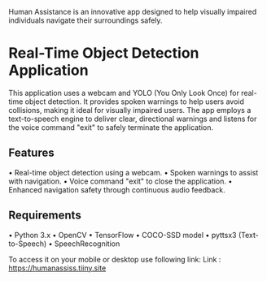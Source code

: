 Human Assistance is an innovative app designed to help visually impaired individuals navigate their surroundings safely.
# Real-Time Object Detection Application

This application uses a webcam and YOLO (You Only Look Once) for real-time object detection. It provides spoken warnings to help users avoid collisions, making it ideal for visually impaired users. The app employs a text-to-speech engine to deliver clear, directional warnings and listens for the voice command "exit" to safely terminate the application.

## Features

•⁠  ⁠Real-time object detection using a webcam.
•⁠  ⁠Spoken warnings to assist with navigation.
•⁠  ⁠Voice command "exit" to close the application.
•⁠  ⁠Enhanced navigation safety through continuous audio feedback.

## Requirements

•⁠  ⁠Python 3.x
•⁠  ⁠OpenCV
•⁠  ⁠TensorFlow
•⁠  ⁠COCO-SSD model
•⁠  ⁠pyttsx3 (Text-to-Speech)
•⁠  ⁠SpeechRecognition

To access it on your mobile or desktop use following link:
Link : https://humanassiss.tiiny.site
